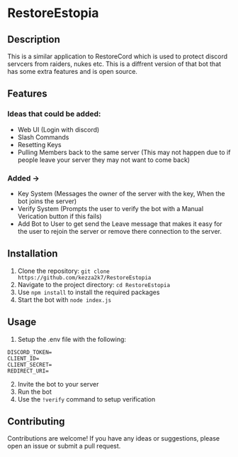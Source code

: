 # RestoreEstopia

## Description
This is a similar application to RestoreCord which is used to protect discord servcers from raiders, nukes etc. This is a diffrent version of that bot that has some extra features and is open source.

## Features
### Ideas that could be added:
- Web UI (Login with discord)
- Slash Commands
- Resetting Keys
- Pulling Members back to the same server (This may not happen due to if people leave your server they may not want to come back)

### Added ->
- Key System (Messages the owner of the server with the key, When the bot joins the server)
- Verify System (Prompts the user to verify the bot with a Manual Verication button if this fails)
- Add Bot to User to get send the Leave message that makes it easy for the user to rejoin the server or remove there connection to the server.

## Installation
1. Clone the repository: `git clone https://github.com/kezza2k7/RestoreEstopia`
2. Navigate to the project directory: `cd RestoreEstopia`
3. Use `npm install` to install the required packages
4. Start the bot with `node index.js`

## Usage
1. Setup the .env file with the following:
```env
DISCORD_TOKEN=
CLIENT_ID=
CLIENT_SECRET=
REDIRECT_URI=
```
2. Invite the bot to your server
3. Run the bot
4. Use the `!verify` command to setup verification

## Contributing
Contributions are welcome! If you have any ideas or suggestions, please open an issue or submit a pull request.